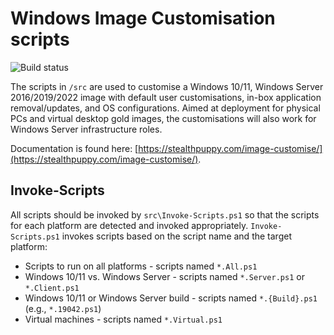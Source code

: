 # Windows Image Customisation scripts

![Build status](https://github.com/aaronparker/image-customise/actions/workflows/validate-scripts.yml/badge.svg)

The scripts in `/src` are used to customise a Windows 10/11, Windows Server 2016/2019/2022 image with default user customisations, in-box application removal/updates, and OS configurations. Aimed at deployment for physical PCs and virtual desktop gold images, the customisations will also work for Windows Server infrastructure roles.

Documentation is found here: [https://stealthpuppy.com/image-customise/](https://stealthpuppy.com/image-customise/).

## Invoke-Scripts

All scripts should be invoked by `src\Invoke-Scripts.ps1` so that the scripts for each platform are detected and invoked appropriately. `Invoke-Scripts.ps1` invokes scripts based on the script name and the target platform:

* Scripts to run on all platforms - scripts named `*.All.ps1`
* Windows 10/11 vs. Windows Server - scripts named `*.Server.ps1` or `*.Client.ps1`
* Windows 10/11 or Windows Server build - scripts named `*.{Build}.ps1` (e.g., `*.19042.ps1`)
* Virtual machines - scripts named `*.Virtual.ps1`
